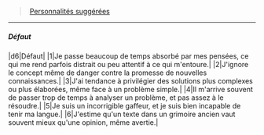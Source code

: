 ﻿---
!PersonalityDefectItem
Table: >+
  |d6|Défaut|

  |1|Je passe beaucoup de temps absorbé par mes <!--br-->pensées, ce qui me rend parfois distrait ou peu <!--br-->attentif à ce qui m'entoure.|

  |2|J'ignore le concept même de danger contre la <!--br-->promesse de nouvelles connaissances.|

  |3|J'ai tendance à privilégier des solutions plus <!--br-->complexes ou plus élaborées, même face à un <!--br-->problème simple.|

  |4|Il m'arrive souvent de passer trop de temps <!--br-->à analyser un problème, et pas assez à le <!--br-->résoudre.|

  |5|Je suis un incorrigible gaffeur, et je suis bien <!--br-->incapable de tenir ma langue.|

  |6|J'estime qu'un texte dans un grimoire ancien <!--br-->vaut souvent mieux qu'une opinion, même <!--br-->avertie.|

Id: background_erudit_hd.md#défaut
ParentLink: background_erudit_hd.md#personnalités-suggérées
Name: Défaut
ParentName: Personnalités suggérées
NameLevel: 5
Attributes: {}
---
> [Personnalités suggérées](hd_background_erudit_personnalites_suggerees.md)

---

##### Défaut

|d6|Défaut|
|1|Je passe beaucoup de temps absorbé par mes pensées, ce qui me rend parfois distrait ou peu attentif à ce qui m'entoure.|
|2|J'ignore le concept même de danger contre la promesse de nouvelles connaissances.|
|3|J'ai tendance à privilégier des solutions plus complexes ou plus élaborées, même face à un problème simple.|
|4|Il m'arrive souvent de passer trop de temps à analyser un problème, et pas assez à le résoudre.|
|5|Je suis un incorrigible gaffeur, et je suis bien incapable de tenir ma langue.|
|6|J'estime qu'un texte dans un grimoire ancien vaut souvent mieux qu'une opinion, même avertie.|

